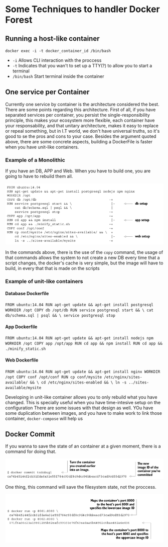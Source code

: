 # Some Techniques to handler Docker Forest

## Running a host-like container

`docker exec -i -t docker_container_id /bin/bash`

- `-i` Allows CLI interaction with the proccess
- `-t` Indicates that you wan't to set up a TTY(?) to allow you to start a terminal
- `/bin/bash` Start terminal inside the container

## One service per Container

Currently one service by container is the architecture considered the best. There are some points regarding this architecture.
First of all, if you have separated services per container, you persist the single-responsibility principle, this makes your
ecosystem more flexible, each container have your responsability, and that unitary architecture, makes it easy to replace
or repeal something, but in I.T world, we don't have universal truths, so it's good to se the pros and cons to your case.
Besides the argument quoted above, there are some concrete aspects, building a DockerFile is faster when you have unit-like
containers.

### Example of a Monolithic

If you have an DB, APP and Web. When you have to build one, you are going to have to rebuild them all.

![alt text](https://github.com/PatrickSampaio/patrick-studies/blob/master/images/Screenshot%20from%202018-03-16%2009-44-40.png)

In the commands above, there is the use of the `copy` command, the usage of that commands allows the system to not create a new
DB every time that a script changes, the docker's cache is very simple, but the image will have to build, in every that that
is made on the scripts

### Example of unit-like containers

#### Database Dockerfile
`
FROM ubuntu:14.04
RUN apt-get update && apt-get install postgresql
WORKDIR /opt
COPY db /opt/db
RUN service postgresql start && \
cat db/schema.sql | psql && \
service postgresql stop
`

#### App Dockerfile
`
FROM ubuntu:14.04
RUN apt-get update && apt-get install nodejs npm
WORKDIR /opt
COPY app /opt/app
RUN cd app && npm install
RUN cd app && ./minify_static.sh
`

#### Web Dockerfile
`
FROM ubuntu:14.04
RUN apt-get update && apt-get install nginx
WORKDIR /opt
COPY conf /opt/conf
RUN cp conf/mysite /etc/nginx/sites-available/ && \
cd /etc/nginx/sites-enabled && \
ln -s ../sites-available/mysite
`

Developing in unit-like container allows you to only rebuild what you have changed. This is specially useful when you have
time-intesive setup on the configuration
There are some issues with that design as well. YOu have some duplication between images, and you have to make work
to link those container, `docker-compose` will help us

## Docker Commit

If you wanna to save the state of an container at a given moment, there is a command for doing that.

![alt text](https://github.com/PatrickSampaio/patrick-studies/blob/master/images/Screenshot%20from%202018-03-18%2017-29-16.png)

One thing, this command will save the filesystem state, not the proccess.

![alt text](https://github.com/PatrickSampaio/patrick-studies/blob/master/images/Screenshot%20from%202018-03-18%2017-30-25.png)
